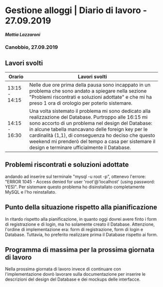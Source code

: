 # Gestione alloggi | Diario di lavoro - 27.09.2019

##### Mattia Lazzaroni

### Canobbio, 27.09.2019

## Lavori svolti
| Orario        | Lavori svolti   |
| ------------- | --------------- |
| 13:15 - 14:15 | Nelle due ore prima della pausa sono incappato in un problema che sono andato a spiegare nella sezione "Problemi riscontrati e soluzioni adottate" e che mi ha preso 1 ora di orologio per poterlo sistemare. |
| 14:15 - 16:30 | Una volta sistemato il problema mi sono dedicato alla realizzazione del Database. Purtroppo alle 16:15 mi sono accorto di un problema nel design del Database: in alcune tabella mancavano delle foreign key per le cardinalità (1,1), di conseguenza ho deciso che questo weekend mi prenderò del tempo a casa per sistemare il design e terminare ufficialmente il Database.  |

## Problemi riscontrati e soluzioni adottate
andando ad inserire sul terminale "mysql -u root -p", ottenevo l'errore: "ERROR 1045 - Access denied for user 'root'@'localhost' (using password: YES)". Per sistemare questo problema ho disinstallato completamente MySQL e l'ho reinstallato.

## Punto della situazione rispetto alla pianificazione
In ritardo rispetto alla pianificazione, in quanto oggi dovrei avere finto i form di registrazione e di login, ma ho solamente creato il Database. Attenzione, l'ordine di implementazione era: form di registrazione, form di login e Database. Tuttavia, ho preferito realizzare prima il Database rispetto ai form. 

## Programma di massima per la prossima giornata di lavoro
Nella prossima giornata di lavoro invece di continuare con l'implementazione dovrò lavorare sulla documentazione per inserire le descrizioni del design del Database e dei mockups delle interfacce.

